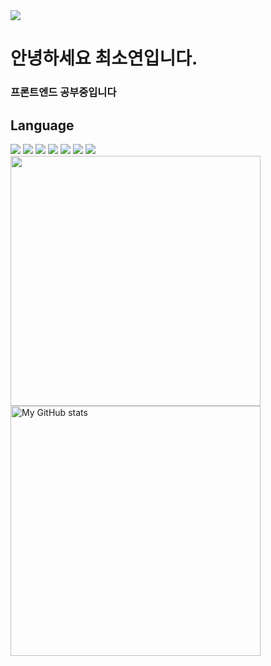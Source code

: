   <img src="https://capsule-render.vercel.app/api?type=Waving&color=auto&height=200&section=header&text=최소연&fontSize=50&fontAlign=88&fontAlignY=30&animation=twinkling&desc=Survival-Front-end%20Developer&descAlign=81&descAlignY=50&fontColor=FFFFFF"/>

# 안녕하세요 최소연입니다.
### 프론트엔드 공부중입니다

## Language
<img src="https://img.shields.io/badge/c-%2300599C.svg?style=for-the-badge&logo=c&logoColor=white">
  <img src="https://img.shields.io/badge/c++-%2300599C.svg?style=for-the-badge&logo=c%2B%2B&logoColor=white">
  <img src="https://img.shields.io/badge/python-3776AB.svg?style=for-the-badge&logo=python&logoColor=white">
  <img src="https://img.shields.io/badge/java-%23323330.svg?style=for-the-badge&logo=java&logoColor=%23F7DF1E"> 
  <img src="https://img.shields.io/badge/html5-%23E34F26.svg?style=for-the-badge&logo=html5&logoColor=white">
  <img src="https://img.shields.io/badge/css3-%231572B6.svg?style=for-the-badge&logo=css3&logoColor=white">
  <img src="https://img.shields.io/badge/javascript-%231572B6.svg?style=for-the-badge&logo=javascript&logoColor=white">

 <img src="https://github-readme-stats.vercel.app/api/top-langs/?username=BrightYeon&langs_count=10&layout=compact&icon_color=2d77dc&title_color=2d77dc&text_color=ffffff&bg_color=0d1117&count_private=true" width=400px/>
  <br>
  <img align="center" alt="My GitHub stats" src="https://github-readme-stats.qwerty541.vercel.app/api?username=BrightYeon&show_icons=true&include_all_commits=true&count_private=true&cache_seconds=1800&icon_color=2d77dc&title_color=2d77dc&text_color=ffffff&bg_color=0d1117" width=400px/>
  
